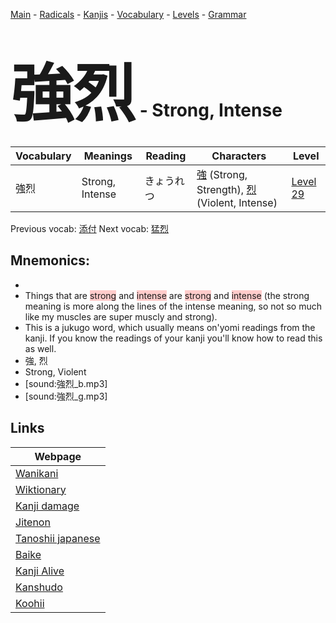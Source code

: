 <style> bigfont {font-size: 100px}</style>
[Main](../README.md) -
[Radicals](../radicals.md) -
[Kanjis](../kanjis.md) -
[Vocabulary](../vocabulary.md) -
[Levels](../levels.md) -
[Grammar](../grammar.md)
# <bigfont> 強烈</bigfont> - Strong, Intense 

| Vocabulary | Meanings | Reading | Characters | Level |
| --- | --- | --- | --- | --- |
| 強烈 | Strong, Intense | きょうれつ |  [強](../kanjis/強.md) (Strong, Strength), [烈](../kanjis/烈.md) (Violent, Intense) | [Level 29](../levels/wk_level29.md) |

Previous vocab: [添付](添付.md) Next vocab: [猛烈](猛烈.md) 

## Mnemonics:

* 
* Things that are <span style="background-color:#ffcccb"> strong</span> and <span style="background-color:#ffcccb"> intense</span> are <span style="background-color:#ffcccb"> strong</span> and <span style="background-color:#ffcccb"> intense</span> (the strong meaning is more along the lines of the intense meaning, so not so much like my muscles are super muscly and strong).
* This is a jukugo word, which usually means on'yomi readings from the kanji. If you know the readings of your kanji you'll know how to read this as well.
* 強, 烈
* Strong, Violent
* [sound:強烈_b.mp3]
* [sound:強烈_g.mp3]


## Links 

| Webpage |
| --- |
| [Wanikani          ](https://www.wanikani.com/kanji/強烈) |
| [Wiktionary        ](https://en.wiktionary.org/wiki/強烈) |
| [Kanji damage      ](http://www.kanjidamage.com/kanji/search?utf8=✓&q=強烈) |
| [Jitenon           ](https://jitenon.com/kanji/強烈) |
| [Tanoshii japanese ](https://www.tanoshiijapanese.com/dictionary/kanji.cfm?k=強烈) |
| [Baike             ](https://baike.baidu.com/item/強烈) |
| [Kanji Alive       ](https://app.kanjialive.com/強烈) |
| [Kanshudo          ](https://www.kanshudo.com/searchmn?q=強烈) |
| [Koohii            ](https://kanji.koohii.com/study/kanji/強烈) |
